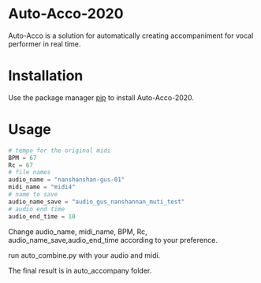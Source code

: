 # Auto-Acco-2020

Auto-Acco is a solution for automatically creating accompaniment for vocal performer in real time.

# Installation

Use the package manager [pip](https://pip.pypa.io/en/stable/) to install Auto-Acco-2020.

# Usage

```python
# tempo for the original midi
BPM = 67
Rc = 67
# file names
audio_name = "nanshanshan-gus-01"
midi_name = "midi4"
# name to save
audio_name_save = "audio_gus_nanshannan_muti_test"
# audio end time
audio_end_time = 10
```

Change audio_name, midi_name, BPM, Rc, audio_name_save,audio_end_time according to your preference.

run auto_combine.py with your audio and midi.

The final result is in auto_accompany folder.

